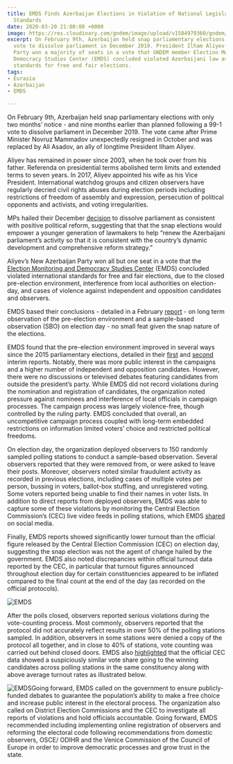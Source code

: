 ```yaml
---
title: EMDS Finds Azerbaijan Elections in Violation of National Legislation and International
  Standards
date: 2020-03-20 21:00:00 +0000
image: https://res.cloudinary.com/gndem/image/upload/v1584979360/gndem/EMDS_discrepancies_in_voter_turnout_2_isv50m.jpg
excerpt: On February 9th, Azerbaijan held snap parliamentary elections following a
  vote to dissolve parliament in December 2019. President Ilham Aliyev’s New Azerbaijan
  Party won a majority of seats in a vote that GNDEM member Election Monitoring and
  Democracy Studies Center (EMDS) concluded violated Azerbaijani law as well as international
  standards for free and fair elections.
tags:
- Eurasia
- Azerbaijan
- EMDS

---
```

On February 9th, Azerbaijan held snap parliamentary elections with only two months’ notice - and nine months earlier than planned following a 99-1 vote to dissolve parliament in December 2019. The vote came after Prime Minister Novruz Mammadov unexpectedly resigned in October and was replaced by Ali Asadov, an ally of longtime President Ilham Aliyev.

Aliyev has remained in power since 2003, when he took over from his father. Referenda on presidential terms abolished term limits and extended terms to seven years. In 2017, Aliyev appointed his wife as his Vice President. International watchdog groups and citizen observers have regularly decried civil rights abuses during election periods including restrictions of freedom of assembly and expression, persecution of political opponents and activists, and voting irregularities.

MPs hailed their December [decision](https://eurasianet.org/azerbaijan-parliament-dissolves-setting-up-snap-elections "decision") to dissolve parliament as consistent with positive political reform, suggesting that that the snap elections would empower a younger generation of lawmakers to help “renew the Azerbaijani parliament’s activity so that it is consistent with the country’s dynamic development and comprehensive reform strategy.”

Aliyev’s New Azerbaijan Party won all but one seat in a vote that the [Election Monitoring and Democracy Studies Center](https://smdtaz.org/en/ "Election Monitoring and Democracy Studies Center") (EMDS) concluded violated international standards for free and fair elections, due to the closed pre-election environment, interference from local authorities on election-day, and cases of violence against independent and opposition candidates and observers.

EMDS based their conclusions - detailed in a February [report](https://smdtaz.org/wp-content/uploads/2020/02/EMDS-100220.pdf "report") - on long term observation of the pre-election environment and a sample-based observation (SBO) on election day - no small feat given the snap nature of the elections.

EMDS found that the pre-election environment improved in several ways since the 2015 parliamentary elections, detailed in their [first](https://smdtaz.org/wp-content/uploads/2020/01/EMDS-Interim-Report-ENG-son.pdf "first") and [second](https://smdtaz.org/en/emds-issued-the-second-interim-report-on-the-9-february-2020-early-parliamentary-elections-in-azerbaijan/ "second") interim reports. Notably, there was more public interest in the campaigns and a higher number of independent and opposition candidates. However, there were no discussions or televised debates featuring candidates from outside the president’s party. While EMDS did not record violations during the nomination and registration of candidates, the organization noted pressure against nominees and interference of local officials in campaign processes. The campaign process was largely violence-free, though controlled by the ruling party. EMDS concluded that overall, an uncompetitive campaign process coupled with long-term embedded restrictions on information limited voters’ choice and restricted political freedoms.

On election day, the organization deployed observers to 150 randomly sampled polling stations to conduct a sample-based observation. Several observers reported that they were removed from, or were asked to leave their posts. Moreover, observers noted similar fraudulent activity as recorded in previous elections, including cases of multiple votes per person, bussing in voters, ballot-box stuffing, and unregistered voting. Some voters reported being unable to find their names in voter lists. In addition to direct reports from deployed observers, EMDS was able to capture some of these violations by monitoring the Central Election Commission’s (CEC) live video feeds in polling stations, which EMDS [shared](https://twitter.com/SMDT_EMDS/status/1233773074778087425 "shared") on social media.

Finally, EMDS reports showed significantly lower turnout than the official figure released by the Central Election Commission (CEC) on election day, suggesting the snap election was not the agent of change hailed by the government. EMDS also noted discrepancies within official turnout data reported by the CEC, in particular that turnout figures announced throughout election day for certain constituencies appeared to be inflated compared to the final count at the end of the day (as recorded on the official protocols).

![EMDS](https://res.cloudinary.com/gndem/image/upload/v1584979360/gndem/EMDS_discrepancies_in_voter_turnout_2_isv50m.jpg "EMDS- Discrepancy in voter turnout numbers on Election Day")

After the polls closed, observers reported serious violations during the vote-counting process. Most commonly, observers reported that the protocol did not accurately reflect results in over 50% of the polling stations sampled. In addition, observers in some stations were denied a copy of the protocol all together, and in close to 40% of stations, vote counting was carried out behind closed doors. EMDS also [highlighted](https://smdtaz.org/en/emds-findings-on-suspicious-voter-turnout-results-on-9-february-early-parliamentary-elections/ "highlighted") that the official CEC data showed a suspiciously similar vote share going to the winning candidates across polling stations in the same constituency along with above average turnout rates as illustrated below.

![EMDS](https://res.cloudinary.com/gndem/image/upload/v1584980774/gndem/EMDS_suspicious_results_beap0m.jpg "EMDS- Suspicious results on official protocols")Going forward, EMDS called on the government to ensure publicly-funded debates to guarantee the population’s ability to make a free choice and increase public interest in the electoral process. The organization also called on District Election Commissions and the CEC to investigate all reports of violations and hold officials accountable. Going forward, EMDS recommended including implementing online registration of observers and reforming the electoral code following recommendations from domestic observers, OSCE/ ODIHR and the Venice Commission of the Council of Europe in order to improve democratic processes and grow trust in the state.
